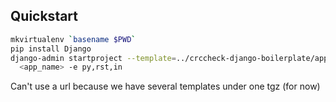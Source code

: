 ## Quickstart

```bash
mkvirtualenv `basename $PWD`
pip install Django
django-admin startproject --template=../crccheck-django-boilerplate/app/ \
  <app_name> -e py,rst,in
```

Can't use a url because we have several templates under one tgz (for now)
